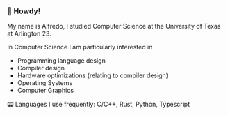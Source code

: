 ### 📡 Howdy!

My name is Alfredo, I studied Computer Science at the University of Texas at Arlington 23. 

In Computer Science I am particularly interested in 
- Programming language design
- Compiler design
- Hardware optimizations (relating to compiler design)
- Operating Systems
- Computer Graphics

📟 Languages I use frequently: C/C++, Rust, Python, Typescript


